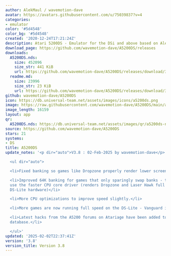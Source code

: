 ```yaml
---
author: AlekMaul / wavemotion-dave
avatar: https://avatars.githubusercontent.com/u/75039837?v=4
categories:
- emulator
color: '#5d4548'
color_bg: '#5d4548'
created: '2020-12-24T17:21:24Z'
description: Atari 5200DS - Emulator for the DSi and above based on Alekmaul's work
download_page: https://github.com/wavemotion-dave/A5200DS/releases
downloads:
  A5200DS.nds:
    size: 452096
    size_str: 441 KiB
    url: https://github.com/wavemotion-dave/A5200DS/releases/download/3.8/A5200DS.nds
  readme.md:
    size: 23996
    size_str: 23 KiB
    url: https://github.com/wavemotion-dave/A5200DS/releases/download/3.8/readme.md
github: wavemotion-dave/A5200DS
icon: https://db.universal-team.net/assets/images/icons/a5200ds.png
image: https://raw.githubusercontent.com/wavemotion-dave/A5200DS/main/arm9/gfx/bgTop.png
image_length: 16159
layout: app
qr:
  A5200DS.nds: https://db.universal-team.net/assets/images/qr/a5200ds-nds.png
source: https://github.com/wavemotion-dave/A5200DS
stars: 21
systems:
- DS
title: A5200DS
update_notes: '<p dir="auto">V3.8 : 02-Feb-2025 by wavemotion-dave</p>

  <ul dir="auto">

  <li>Fixed banking so games like Dropzone properly render lower screen graphics (moonscape).</li>

  <li>Improved 64K banking for games that only sparingly swap banks - these can now
  use the faster CPU core driver (renders Dropzone and Laser Hawk full speed on older
  DS-Lite hardware)</li>

  <li>More CPU optimizations to improve speed slightly.</li>

  <li>More games are now running full speed on the DS-Lite - Vanguard is now playable!</li>

  <li>Latest hacks from the A5200 forums on Atariage have been added to the internal
  database.</li>

  </ul>'
updated: '2025-02-02T22:37:41Z'
version: '3.8'
version_title: Version 3.8
---
```

